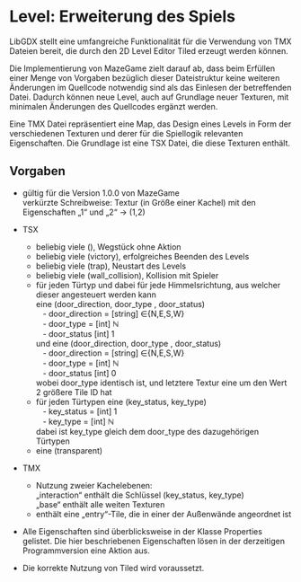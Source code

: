 # Level: Erweiterung des Spiels

LibGDX stellt eine umfangreiche Funktionalität für die Verwendung von TMX Dateien bereit, die durch den 2D Level Editor Tiled erzeugt werden können.

Die Implementierung von MazeGame zielt darauf ab, dass beim Erfüllen einer Menge von Vorgaben bezüglich dieser Dateistruktur keine weiteren Änderungen im Quellcode notwendig sind als das Einlesen der betreffenden Datei. Dadurch können neue Level, auch auf Grundlage neuer Texturen, mit minimalen Änderungen des Quellcodes ergänzt werden.

Eine TMX Datei repräsentiert eine Map, das Design eines Levels in Form der verschiedenen Texturen und derer für die Spiellogik relevanten Eigenschaften.
Die Grundlage ist eine TSX Datei, die diese Texturen enthält.

## Vorgaben
- gültig für die Version 1.0.0 von MazeGame  
verkürzte Schreibweise: Textur (in Größe einer Kachel) mit den Eigenschaften „1“ und „2“ → (1,2)
- TSX
    - beliebig viele (), Wegstück ohne Aktion
    - beliebig viele (victory), erfolgreiches Beenden des Levels
    - beliebig viele (trap), Neustart des Levels
    - beliebig viele (wall_collision), Kollision mit Spieler
    - für jeden Türtyp und dabei für jede Himmelsrichtung, aus welcher dieser angesteuert werden kann  
      eine (door_direction, door_type , door_status)  
      &nbsp;&nbsp;&nbsp;- door_direction = [string] ∈{N,E,S,W}  
      &nbsp;&nbsp;&nbsp;- door_type = [int] ℕ   
      &nbsp;&nbsp;&nbsp;- door_status [int] 1  
      und eine (door_direction, door_type , door_status)  
      &nbsp;&nbsp;&nbsp;- door_direction = [string] ∈{N,E,S,W}  
      &nbsp;&nbsp;&nbsp;- door_type = [int] ℕ   
      &nbsp;&nbsp;&nbsp;- door_status [int] 0  
      wobei door_type identisch ist, und letztere Textur eine um den Wert 2 größere Tile ID hat
    - für jeden Türtypen eine (key_status, key_type)  
      &nbsp;&nbsp;&nbsp;- key_status = [int] 1  
      &nbsp;&nbsp;&nbsp;- key_type = [int] ℕ  
     dabei ist key_type gleich dem door_type des dazugehörigen Türtypen
    - eine (transparent)

- TMX
    - Nutzung zweier Kachelebenen:  
    „interaction“ enthält die Schlüssel (key_status, key_type)  
    „base“ enthält alle weiten Texturen
    - enthält eine „entry“-Tile, die in einer der Außenwände angeordnet ist

- Alle Eigenschaften sind überblicksweise in der Klasse Properties gelistet. Die hier beschriebenen Eigenschaften lösen in der derzeitigen Programmversion eine Aktion aus.  
- Die korrekte Nutzung von Tiled wird voraussetzt.